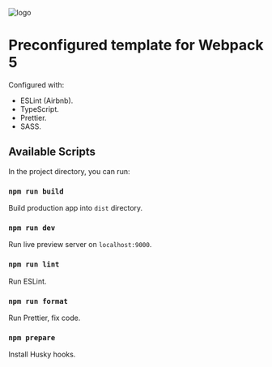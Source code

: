![logo](https://realhe.ro/img/logo.svg "Realhe.ro")

# Preconfigured template for Webpack 5

Configured with:

- ESLint (Airbnb).
- TypeScript.
- Prettier.
- SASS.

## Available Scripts

In the project directory, you can run:

### `npm run build`

Build production app into `dist` directory.

### `npm run dev`

Run live preview server on `localhost:9000`.

### `npm run lint`

Run ESLint.

### `npm run format`

Run Prettier, fix code.

### `npm prepare`

Install Husky hooks.
